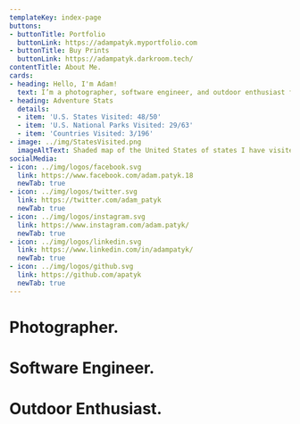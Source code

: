 ```yaml
---
templateKey: index-page
buttons:
- buttonTitle: Portfolio
  buttonLink: https://adampatyk.myportfolio.com
- buttonTitle: Buy Prints
  buttonLink: https://adampatyk.darkroom.tech/
contentTitle: About Me.
cards:
- heading: Hello, I'm Adam!
  text: I’m a photographer, software engineer, and outdoor enthusiast from upstate South Carolina now living in Colorado. When I’m not behind a computer, you can find me hiking or exploring the great outdoors with a camera in my hand. I recently finished visiting all 48 contiguous United States (plus Puerto Rico) before turning 25. Now, as I look to the next chapter in my life, I'm setting my sights on our National Parks!
- heading: Adventure Stats
  details: 
  - item: 'U.S. States Visited: 48/50'
  - item: 'U.S. National Parks Visited: 29/63'
  - item: 'Countries Visited: 3/196'
- image: ../img/StatesVisited.png
  imageAltText: Shaded map of the United States of states I have visited.
socialMedia:
- icon: ../img/logos/facebook.svg
  link: https://www.facebook.com/adam.patyk.18
  newTab: true
- icon: ../img/logos/twitter.svg
  link: https://twitter.com/adam_patyk
  newTab: true
- icon: ../img/logos/instagram.svg
  link: https://www.instagram.com/adam.patyk/
  newTab: true
- icon: ../img/logos/linkedin.svg
  link: https://www.linkedin.com/in/adampatyk/
  newTab: true
- icon: ../img/logos/github.svg
  link: https://github.com/apatyk
  newTab: true
---
```

# Photographer.
# Software Engineer.
# Outdoor Enthusiast.